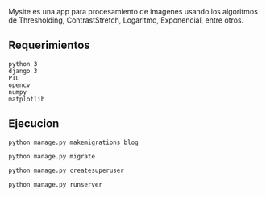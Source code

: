 Mysite es una app para procesamiento de imagenes usando los algoritmos de Thresholding, ContrastStretch, Logaritmo, Exponencial, entre otros.

## Requerimientos
```text
python 3
django 3
PIL
opencv
numpy
matplotlib
```

## Ejecucion

```text
python manage.py makemigrations blog

python manage.py migrate

python manage.py createsuperuser

python manage.py runserver

```
